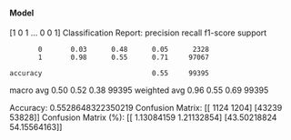 #### Model
[1 0 1 ... 0 0 1]
Classification Report:
              precision    recall  f1-score   support

           0       0.03      0.48      0.05      2328
           1       0.98      0.55      0.71     97067

    accuracy                           0.55     99395
   macro avg       0.50      0.52      0.38     99395
weighted avg       0.96      0.55      0.69     99395

Accuracy: 0.5528648322350219
Confusion Matrix:
[[ 1124  1204]
 [43239 53828]]
Confusion Matrix (%):
[[ 1.13084159  1.21132854]
 [43.50218824 54.15564163]]

